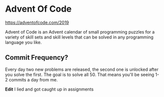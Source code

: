 # Advent Of Code

 https://adventofcode.com/2019

Advent of Code is an Advent calendar of small programming puzzles for a variety of skill sets and skill levels that can be solved in any programming language you like.

## Commit Frequency?

Every day two new problems are released, the second one is unlocked after you solve the first. The goal is to solve all 50.
That means you'll be seeing 1-2 commits a day from me. 

**Edit** I lied and got caught up in assignments

